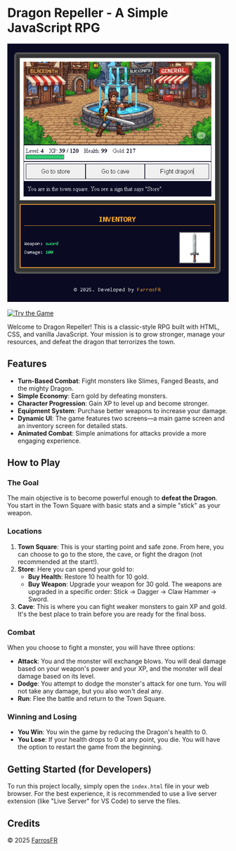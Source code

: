 # Dragon Repeller - A Simple JavaScript RPG

![alt text](image.png)

[![Try the Game](https://img.shields.io/badge/Play_Now-Live_Demo-green?style=for-the-badge&logo=github)](https://farrosfr.github.io/js-rpg/)

Welcome to Dragon Repeller\! This is a classic-style RPG built with HTML, CSS, and vanilla JavaScript. Your mission is to grow stronger, manage your resources, and defeat the dragon that terrorizes the town.

## Features

  * **Turn-Based Combat**: Fight monsters like Slimes, Fanged Beasts, and the mighty Dragon.
  * **Simple Economy**: Earn gold by defeating monsters.
  * **Character Progression**: Gain XP to level up and become stronger.
  * **Equipment System**: Purchase better weapons to increase your damage.
  * **Dynamic UI**: The game features two screens—a main game screen and an inventory screen for detailed stats.
  * **Animated Combat**: Simple animations for attacks provide a more engaging experience.

## How to Play

### The Goal

The main objective is to become powerful enough to **defeat the Dragon**. You start in the Town Square with basic stats and a simple "stick" as your weapon.

### Locations

1.  **Town Square**: This is your starting point and safe zone. From here, you can choose to go to the store, the cave, or fight the dragon (not recommended at the start\!).
2.  **Store**: Here you can spend your gold to:
      * **Buy Health**: Restore 10 health for 10 gold.
      * **Buy Weapon**: Upgrade your weapon for 30 gold. The weapons are upgraded in a specific order: Stick -\> Dagger -\> Claw Hammer -\> Sword.
3.  **Cave**: This is where you can fight weaker monsters to gain XP and gold. It's the best place to train before you are ready for the final boss.

### Combat

When you choose to fight a monster, you will have three options:

  * **Attack**: You and the monster will exchange blows. You will deal damage based on your weapon's power and your XP, and the monster will deal damage based on its level.
  * **Dodge**: You attempt to dodge the monster's attack for one turn. You will not take any damage, but you also won't deal any.
  * **Run**: Flee the battle and return to the Town Square.

### Winning and Losing

  * **You Win**: You win the game by reducing the Dragon's health to 0.
  * **You Lose**: If your health drops to 0 at any point, you die. You will have the option to restart the game from the beginning.

## Getting Started (for Developers)

To run this project locally, simply open the `index.html` file in your web browser. For the best experience, it is recommended to use a live server extension (like "Live Server" for VS Code) to serve the files.

## Credits

© 2025 [FarrosFR](https://farrosfr.com)
